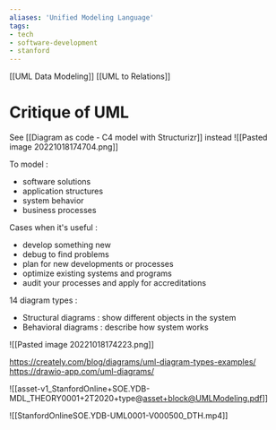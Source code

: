 ```yaml
---
aliases: 'Unified Modeling Language'
tags: 
- tech
- software-development
- stanford
---
```

[[UML Data Modeling]]
[[UML to Relations]]

# Critique of UML

See [[Diagram as code - C4 model with Structurizr]] instead
![[Pasted image 20221018174704.png]]

To model :
- software solutions
- application structures
- system behavior
- business processes

Cases when it's useful :
- develop something new
- debug to find problems
- plan for new developments or processes
- optimize existing systems and programs
- audit your processes and apply for accreditations

14 diagram types :
- Structural diagrams : show different objects in the system
- Behavioral diagrams : describe how system works

![[Pasted image 20221018174223.png]]

https://creately.com/blog/diagrams/uml-diagram-types-examples/
https://drawio-app.com/uml-diagrams/

![[asset-v1_StanfordOnline+SOE.YDB-MDL_THEORY0001+2T2020+type@asset+block@UMLModeling.pdf]]

![[StanfordOnlineSOE.YDB-UML0001-V000500_DTH.mp4]]
